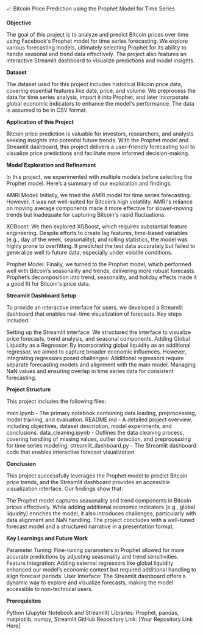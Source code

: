 📈 Bitcoin Price Prediction using the Prophet Model for Time Series


**Objective**

The goal of this project is to analyze and predict Bitcoin prices over time using Facebook's Prophet model for time series forecasting. We explore various forecasting models, ultimately selecting Prophet for its ability to handle seasonal and trend data effectively. The project also features an interactive Streamlit dashboard to visualize predictions and model insights.


**Dataset**

The dataset used for this project includes historical Bitcoin price data, covering essential features like date, price, and volume. We preprocess the data for time series analysis, import it into Prophet, and later incorporate global economic indicators to enhance the model's performance. The data is assumed to be in CSV format.


**Application of this Project**

Bitcoin price prediction is valuable for investors, researchers, and analysts seeking insights into potential future trends. With the Prophet model and Streamlit dashboard, this project delivers a user-friendly forecasting tool to visualize price predictions and facilitate more informed decision-making.


**Model Exploration and Refinement**

In this project, we experimented with multiple models before selecting the Prophet model. Here’s a summary of our exploration and findings:


AMRI Model: Initially, we tried the AMRI model for time series forecasting. However, it was not well-suited for Bitcoin’s high volatility. AMRI's reliance on moving average components made it more effective for slower-moving trends but inadequate for capturing Bitcoin's rapid fluctuations.


XGBoost: We then explored XGBoost, which requires substantial feature engineering. Despite efforts to create lag features, time-based variables (e.g., day of the week, seasonality), and rolling statistics, the model was highly prone to overfitting. It predicted the test data accurately but failed to generalize well to future data, especially under volatile conditions.


Prophet Model: Finally, we turned to the Prophet model, which performed well with Bitcoin’s seasonality and trends, delivering more robust forecasts. Prophet’s decomposition into trend, seasonality, and holiday effects made it a good fit for Bitcoin's price data.


**Streamlit Dashboard Setup**

To provide an interactive interface for users, we developed a Streamlit dashboard that enables real-time visualization of forecasts. Key steps included:


Setting up the Streamlit interface: We structured the interface to visualize price forecasts, trend analysis, and seasonal components.
Adding Global Liquidity as a Regressor: By incorporating global liquidity as an additional regressor, we aimed to capture broader economic influences. However, integrating regressors posed challenges:
Additional regressors require separate forecasting models and alignment with the main model.
Managing NaN values and ensuring overlap in time series data for consistent forecasting.


**Project Structure**

This project includes the following files:


main.ipynb - The primary notebook containing data loading, preprocessing, model training, and evaluation.
README.md - A detailed project overview, including objectives, dataset description, model experiments, and conclusions.
data_cleaning.ipynb - Outlines the data cleaning process, covering handling of missing values, outlier detection, and preprocessing for time series modeling.
streamlit_dashboard.py - The Streamlit dashboard code that enables interactive forecast visualization.


**Conclusion**

This project successfully leverages the Prophet model to predict Bitcoin price trends, and the Streamlit dashboard provides an accessible visualization interface. Our findings show that:


The Prophet model captures seasonality and trend components in Bitcoin prices effectively.
While adding additional economic indicators (e.g., global liquidity) enriches the model, it also introduces challenges, particularly with data alignment and NaN handling.
The project concludes with a well-tuned forecast model and a structured narrative in a presentation format.


**Key Learnings and Future Work**

Parameter Tuning: Fine-tuning parameters in Prophet allowed for more accurate predictions by adjusting seasonality and trend sensitivities.
Feature Integration: Adding external regressors like global liquidity enhanced our model’s economic context but required additional handling to align forecast periods.
User Interface: The Streamlit dashboard offers a dynamic way to explore and visualize forecasts, making the model accessible to non-technical users.


**Prerequisites**

Python (Jupyter Notebook and Streamlit)
Libraries: Prophet, pandas, matplotlib, numpy, Streamlit
GitHub Repository Link: [Your Repository Link Here]

